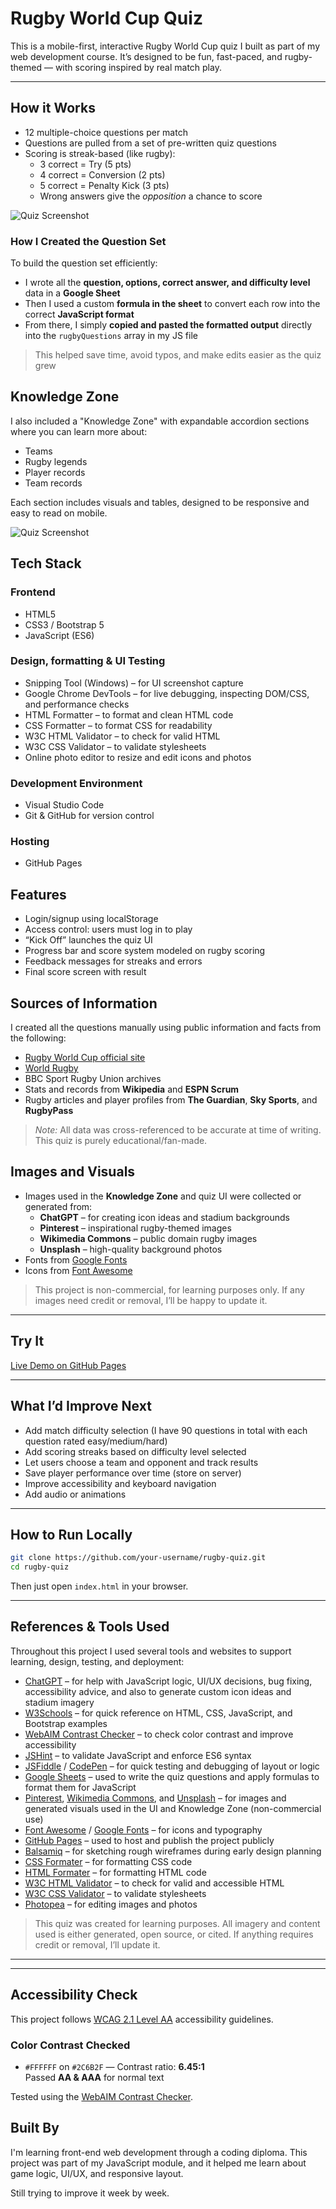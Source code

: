 # Rugby World Cup Quiz

This is a mobile-first, interactive Rugby World Cup quiz I built as part of my web development course. It’s designed to be fun, fast-paced, and rugby-themed — with scoring inspired by real match play.

---

## How it Works

- 12 multiple-choice questions per match
- Questions are pulled from a set of pre-written quiz questions
- Scoring is streak-based (like rugby):
  - 3 correct = Try (5 pts)
  - 4 correct = Conversion (2 pts)
  - 5 correct = Penalty Kick (3 pts)
  - Wrong answers give the *opposition* a chance to score

![Quiz Screenshot](assets/images/screenshots01.png)
### How I Created the Question Set

To build the question set efficiently:
- I wrote all the **question, options, correct answer, and difficulty level** data in a **Google Sheet**
- Then I used a custom **formula in the sheet** to convert each row into the correct **JavaScript format**
- From there, I simply **copied and pasted the formatted output** directly into the `rugbyQuestions` array in my JS file

> This helped save time, avoid typos, and make edits easier as the quiz grew

## Knowledge Zone

I also included a "Knowledge Zone" with expandable accordion sections where you can learn more about:
- Teams
- Rugby legends
- Player records
- Team records

Each section includes visuals and tables, designed to be responsive and easy to read on mobile.

![Quiz Screenshot](assets/images/screenshotknow.png)


## Tech Stack

### Frontend
- HTML5
- CSS3 / Bootstrap 5
- JavaScript (ES6)

### Design, formatting & UI Testing
- Snipping Tool (Windows) – for UI screenshot capture
- Google Chrome DevTools – for live debugging, inspecting DOM/CSS, and performance checks
- HTML Formatter – to format and clean HTML code
- CSS Formatter – to format CSS for readability
- W3C HTML Validator – to check for valid HTML
- W3C CSS Validator – to validate stylesheets
- Online photo editor to resize and edit icons and photos

### Development Environment
- Visual Studio Code
- Git & GitHub for version control

### Hosting
- GitHub Pages

## Features

- Login/signup using localStorage
- Access control: users must log in to play
- “Kick Off” launches the quiz UI
- Progress bar and score system modeled on rugby scoring
- Feedback messages for streaks and errors
- Final score screen with result

## Sources of Information

I created all the questions manually using public information and facts from the following:

- [Rugby World Cup official site](https://www.rugbyworldcup.com/)
- [World Rugby](https://www.world.rugby/)
- BBC Sport Rugby Union archives
- Stats and records from **Wikipedia** and **ESPN Scrum**
- Rugby articles and player profiles from **The Guardian**, **Sky Sports**, and **RugbyPass**

> *Note:* All data was cross-referenced to be accurate at time of writing. This quiz is purely educational/fan-made.

## Images and Visuals

- Images used in the **Knowledge Zone** and quiz UI were collected or generated from:
  - **ChatGPT** – for creating icon ideas and stadium backgrounds
  - **Pinterest** – inspirational rugby-themed images
  - **Wikimedia Commons** – public domain rugby images
  - **Unsplash** – high-quality background photos
- Fonts from [Google Fonts](https://fonts.google.com/)
- Icons from [Font Awesome](https://fontawesome.com/)

> This project is non-commercial, for learning purposes only. If any images need credit or removal, I’ll be happy to update it.

---

## Try It

[Live Demo on GitHub Pages](https://your-username.github.io/rugby-quiz)

---

## What I’d Improve Next

- Add match difficulty selection (I have 90 questions in total with each question rated easy/medium/hard)
- Add scoring streaks based on difficulty level selected
- Let users choose a team and opponent and track results
- Save player performance over time (store on server)
- Improve accessibility and keyboard navigation
- Add audio or animations

---

## How to Run Locally

```bash
git clone https://github.com/your-username/rugby-quiz.git
cd rugby-quiz
```
Then just open `index.html` in your browser.

---

## References & Tools Used

Throughout this project I used several tools and websites to support learning, design, testing, and deployment:

- [ChatGPT](https://chat.openai.com) – for help with JavaScript logic, UI/UX decisions, bug fixing, accessibility advice, and also to generate custom icon ideas and stadium imagery
- [W3Schools](https://www.w3schools.com/) – for quick reference on HTML, CSS, JavaScript, and Bootstrap examples
- [WebAIM Contrast Checker](https://webaim.org/resources/contrastchecker/) – to check color contrast and improve accessibility
- [JSHint](https://jshint.com/) – to validate JavaScript and enforce ES6 syntax
- [JSFiddle](https://jsfiddle.net/) / [CodePen](https://codepen.io/) – for quick testing and debugging of layout or logic
- [Google Sheets](https://sheets.google.com) – used to write the quiz questions and apply formulas to format them for JavaScript
- [Pinterest](https://www.pinterest.com/), [Wikimedia Commons](https://commons.wikimedia.org/), and [Unsplash](https://unsplash.com/) – for images and generated visuals used in the UI and Knowledge Zone (non-commercial use)
- [Font Awesome](https://fontawesome.com/) / [Google Fonts](https://fonts.google.com/) – for icons and typography
- [GitHub Pages](https://pages.github.com/) – used to host and publish the project publicly
- [Balsamiq](https://balsamiq.com/) – for sketching rough wireframes during early design planning
- [CSS Formater](https://www.cleancss.com/css-beautify/) – for formatting CSS code
- [HTML Formater](https://htmlformatter.com/) – for formatting HTML code
- [W3C HTML Validator](https://validator.w3.org/) – to check for valid and accessible HTML
- [W3C CSS Validator](https://jigsaw.w3.org/css-validator/) – to validate stylesheets
- [Photopea](https://www.photopea.com/) – for editing images and photos 

> This quiz was created for learning purposes. All imagery and content used is either generated, open source, or cited. If anything requires credit or removal, I’ll update it.

---


---

## Accessibility Check

This project follows [WCAG 2.1 Level AA](https://www.w3.org/TR/WCAG21/) accessibility guidelines.

### Color Contrast Checked

- `#FFFFFF` on `#2C6B2F` — Contrast ratio: **6.45:1**  
  Passed **AA & AAA** for normal text

Tested using the [WebAIM Contrast Checker](https://webaim.org/resources/contrastchecker/?fcolor=FFFFFFFF&bcolor=2C6B2F).


## Built By

I'm learning front-end web development through a coding diploma. This project was part of my JavaScript module, and it helped me learn about game logic, UI/UX, and responsive layout.

Still trying to improve it week by week.
